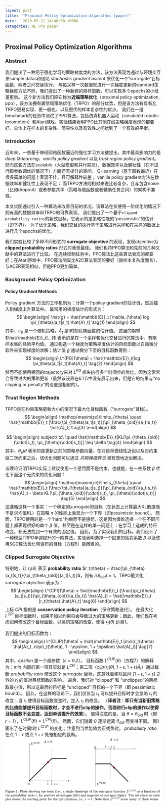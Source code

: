```yaml
---
layout: post
title:  "Proximal Policy Optimization Algorithms [paper]"
date:   2020-05-21 14:48:00 +0800
categories: RL PPO paper
---
```


## Proximal Policy Optimization Algorithms
### Abstract


我们提出了一种用于强化学习的策略梯度类的方法，该方法表现为通过与环境交互来sample datas和借助 *stochastic gradient ascent* 来优化一个“surrogate”目标函数，两者之间交替执行。 
与每采样一次数据就进行一次梯度更新的standard策略梯度方法不同，我们提出了一种新颖的目标函数，可以实现多个epochs的小批量更新。
这个新方法我们把它称为**近端策略优化**（proximal policy optimization, ppo），该方法拥有置信域策略优化（TRPO）的部分优势，但是该方法有具有比TRPO更易实现、更一般化、以及更优的样本复杂性的优点。
我们在一组benchmark的任务中测试了PPO算法，包括仿真机器人运动（simulated robotic locomotion）和Atari游戏，实验结果表明PPO比其他在线策略梯度表现的都要好，总体上在样本的复杂性、简易性以及有效性之间达到了一个有效的平衡。


### Introduction

近年来，一些基于神经网络函数逼近的强化学习方法被提出，其中最具影响力的是 *deep Q-learning*、*vanilla policy gradient* 以及 *trust region policy gradient*。
然而这些方法在scalable（大型模型和并行实现）、数据效率以及健壮性（在不进行超参数调优的情况下）方面还有提升的空间。
Q-learning（基于函数逼近）在很多简单的问题上表现不佳，且可解释性较差；
vanilla policy gradient方法在数据效率和健壮性上表现不足；
而TRPO方法则相对来说比较复杂，且与包含noise（比如dropout）或者参数共享（策略与值函数或者辅助任务之间）的架构不兼容。  

本文试图通过引入一种算法来改善目前的状况，该算法在仅使用一阶优化的情况下拥有高的数据效率和TRPO的可靠表现。
我们提出了一个基于`clipped probability ratios`的新式目标，它表示的是策略性能的“pessimistic”的估计（即下界）。
为了优化策略，我们交替的执行基于策略进行采样和在采样的数据上进行几个epochs的优化。

我们实验比较了多种不同形式的 **surrogate objective** 的表现，发现objective为 **clipped probability ratios** 形式时表现最佳。
我们也将PPO算法和先前的几种文献中的算法进行了比较。
在连续控制任务中，PPO算法比这些算法表现的都要好；在Atari游戏中，PPO算法明显比A2C算法表现的要好（就样本复杂度而言），与ACER表现相似，但是PPO更加简单。

### Background: Policy Optimization
#### Policy Gradient Methods

Policy gradient 方法的工作机制为：计算一个policy gradient的估计值，然后插入到梯度上升算法中。
最常用的梯度估计的形式为：
$$
\begin{align}
\hat{g} = \hat{\mathbb{E}}_t [\nabla_{\theta} log \pi_{\theta}(a_t|s_t) \hat{A}_t] \tag{1}
\end{align}
$$
其中，$\pi_\theta$ 是一个随机策略，$\hat{A}_t$ 是t时刻优势函数的估计值。
这里的期望 $\hat{\mathbb{E}}_t[...]$ 表示的是在一个采样和优化交替进行的算法中，有限样本集的经验平均值。
通过构造一个梯度为策略梯度估计的目标函数以自动微分软件来实现梯度的求解；估计值 $\hat{g}$ 通过微分下面的目标函数得到：
$$
\begin{align}
L^{PG}(\theta) = \hat{\mathbb{E}}_t[log \pi_\theta(a_t|s_t)\hat{A}_t] \tag{2}
\end{align}
$$
然而不能使用相同的trajectory来对 $L^{PG}$ 损失执行多个时间步的优化，因为这常常会导致过大的策略更新（虽然该设置在6.1节中没有展示出来，但是它的结果与“no clipping or penalty”的设置是相似的）。

### Trust Region Methods

TRPO是在约束策略更新大小的情况下最大化目标函数（“surrogate”目标）。
$$
\begin{align}
\mathop{maximize}\limits_{\theta} \quad \hat{\mathbb{E}}_t [\frac{\pi_{\theta}(a_t|s_t)}{\pi_{\theta_{old}}(a_t|s_t)} \hat{A}_t] \tag{3}
\end{align}
$$

$$
\begin{align}
subject\ to\ \quad \hat{\mathbb{E}}_t[KL[\pi_{\theta_{old}}(\cdot|s_t), \pi_{\theta}(\cdot|s_t)]] \leq \delta \tag{4}
\end{align}
$$
其中，$\theta_old$ 表示的是更新之前的策略参数向量。在对目标做线性近似以及对约束做二次约束之后，该优化问题可以通过 *共轭梯度算法* 被有效地近似解决。

该理论证明TRPO实际上建议使用一个惩罚而不是约束，也就是，在一些系数 $\beta$ 优化下面这个无约束的优化问题：
$$
\begin{align}
\mathop{maximize}\limits_{\theta} \quad \hat{\mathbb{E}}_t [\frac{\pi_{\theta}(a_t|s_t)}{\pi_{\theta_{old}}(a_t|s_t)} \hat{A}_t - \beta KL[\pi_{\theta_{old}}(\cdot|s_t), \pi_{\theta}(\cdot|s_t)]] \tag{5}
\end{align}
$$
这遵循这样一个事实：一个确定的surrogate的目标（在状态上计算最大KL散度而不是求均值KL）在策略 $\pi$ 的性能上表现为一个下界（即pessimistic bound）。
然而，TRPO使用的是一个“hard”约束而不是惩罚，这是因为很难选择一个在不同问题上都表现很好的单个 $\beta$ 值，甚至是在这样的单一问题上：在学习上造成的特征改变，都无法找到一个有效的固定值。
因此，为了实现我们的目标，我们设计了一种模型TRPO单调提升的一阶算法，实验表明选择一个固定的惩罚系数 $\beta$ 以及使用SGD算法优化带惩罚的目标（方程5）是困难的。

### Clipped Surrogate Objective

特别地，让 $r_t(\theta)$ 表示 **probability ratio** $r_t(\theta) = \frac{\pi_{\theta}(a_t|s_t)}{\pi_{\theta_{old}}(a_t|s_t)}$，则有 $r(\theta_{old}) = 1$。TRPO最大化 *surrogate objective* 表示为：
$$
\begin{align}
L^{CPI}(\theta) = \hat{\mathbb{E}}_t [\frac{\pi_{\theta}(a_t|s_t)}{\pi_{\theta_{old}}(a_t|s_t)} \hat{A}_t] = \hat{\mathbb{E}}_t [r_t(\theta) \hat{A}_t] \tag{6}
\end{align}
$$
上标 *CPI* 指的是 **conservation policy iteration**（保守策略迭代）。
在最大化 $L^{CPI}$ 目标函数时，如果不加以约束将会导致过大的策略更新；因此，我们现在考虑如何修改这个目标函数，以惩罚策略的改变，使得 $r_t(\theta)$ 远离1。

我们提出的目标函数为：
$$
\begin{align}
L^{CLIP}(\theta) = \hat{\mathbb{E}}_t [min(r_t(\theta) \hat{A}_t, clip(r_t(\theta), 1 - \epsilon, 1 + \epsilon) \hat{A}_t)] \tag{7}
\end{align}
$$
其中，*epsilon* 是一个超参数（$\epsilon = 0.2$）。
目标函数 $L^{CLIP}(\theta)$（方程7）的解释为：*min* 内部的第一项其实就是 $L^{CPI}$；第二项（$clip(r_t(\theta), 1 - \epsilon, 1 + \epsilon) \hat{A}_t$）通过截断 *probability ratio* 修改这个 *surrogate* 目标，这意味着移除区间 $[1 - \epsilon, 1 + \epsilon]$ 之外的 $r_t$ 的值对目标函数的影响。
最后，我们对 “clipped” 和 “unclipped”的目标取最小值，所以这最后的目标是 “unclipped” 目标的一个下界（即 pessimistic bound）。
因此，在这样的理论下，我们仅仅当 $r_t$ 可以提升目标时才会忽略 $r_t$ 的改变；当 $r_t$ 使得目标函数变差时，加入 $r_t$ 的改变。
（**译者注：即只有当新旧策略的比值能够提升目标函数时，才会不进行clip的操作，否则进行clip的操作以使得目标函数不会变差，达到单调提升的效果**）。
值得注意的是，当 $\theta = \theta_{old}$ 时（即 $r = 1$），$L^{CLIP}(\theta) = L^{CPI}(\theta)$。
然而，它们随着 $\theta$ 逐渐远离 $\theta_{old}$ 而变得不同。
图1画出了在时间t时 $L^{CLIP}$ 的变化；注意到当优势值为正或负时， *probability ratio* 在点 $1 - \epsilon$ 或点 $1 + \epsilon$ 处被相应的截断。
![Figure 1](../image/ppo截断图.png "clipped objective value")










































